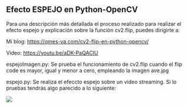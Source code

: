 ## Efecto ESPEJO en Python-OpenCV

Para una descripción más detallada el proceso realizado para realizar el efecto espejo y explicación sobre la función cv2.flip, puedes dirigirte a:

Mi blog: https://omes-va.com/cv2-flip-en-python-opencv/

Video: https://youtu.be/aDK-PaQACIU


espejoImagen.py: Se prueba el funcionamiento de cv2.flip cuando el flip code es mayor, igual y menor a cero, empleando la imagen ave.jpg

espejo.py: Se realiza el efeccto espejo sobre un video streaming. Si lo pruebas tendrás algo parecido a lo siguiente:

![](espejo.gif)

